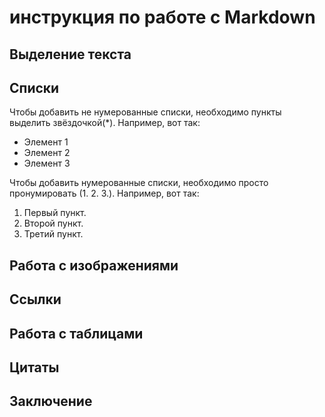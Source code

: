 # инструкция по работе с Markdown

## Выделение текста

## Списки

Чтобы добавить не нумерованные списки, необходимо пункты выделить звёздочкой(*). Например, вот так:
* Элемент 1 
* Элемент 2
* Элемент 3

Чтобы добавить нумерованные списки, необходимо просто пронумировать (1. 2. 3.). Например, вот так:
1. Первый пункт.
2. Второй пункт.
3. Третий пункт.


## Работа с изображениями

## Ссылки

## Работа с таблицами

## Цитаты

## Заключение
